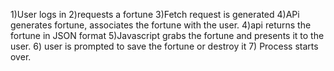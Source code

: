 1)User logs in
2)requests a fortune
3)Fetch request is generated 
4)APi generates fortune, associates the fortune with the user.
4)api returns the fortune in JSON format
5)Javascript grabs the fortune and presents it to the user.
6) user is prompted to save the fortune or destroy it
7) Process starts over. 